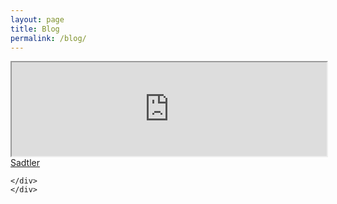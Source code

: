 ```yaml
---
layout: page
title: Blog
permalink: /blog/
---
```

<div class="container">
	<div class="row">
		<iframe src="https://medium.com/@samsadtler" width="100%"></iframe>
	</div>
</div>

<div class="container">
	<div class="row">
	<a class="m-profile"  data-border="false" data-width="100%" width="100%" href="https://medium.com/@samsadtler"> Sadtler</a>
	
	</div>
	</div>	



